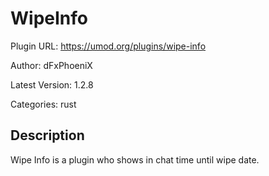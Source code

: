 # WipeInfo

Plugin URL: https://umod.org/plugins/wipe-info

Author: dFxPhoeniX

Latest Version: 1.2.8

Categories: rust

## Description

Wipe Info is a plugin who shows in chat time until wipe date.
